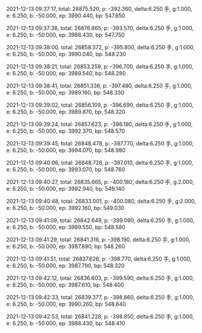 2021-12-13 09:37:17, total: 26875.520, p: -392.360, delta:6.250 手, g:1.000, e: 6.250, b: -50.000, ep: 3990.440, bp: 547.850

2021-12-13 09:37:38, total: 26876.865, p: -393.570, delta:6.250 手, g:1.000, e: 6.250, b: -50.000, ep: 3988.430, bp: 547.750

2021-12-13 09:38:00, total: 26858.372, p: -395.800, delta:6.250 手, g:1.000, e: 6.250, b: -50.000, ep: 3990.040, bp: 548.230

2021-12-13 09:38:21, total: 26853.259, p: -396.700, delta:6.250 手, g:1.000, e: 6.250, b: -50.000, ep: 3989.540, bp: 548.280

2021-12-13 09:38:41, total: 26851.336, p: -397.480, delta:6.250 手, g:1.000, e: 6.250, b: -50.000, ep: 3989.160, bp: 548.330

2021-12-13 09:39:02, total: 26856.109, p: -396.690, delta:6.250 手, g:1.000, e: 6.250, b: -50.000, ep: 3989.870, bp: 548.320

2021-12-13 09:39:24, total: 26857.623, p: -396.190, delta:6.250 手, g:1.000, e: 6.250, b: -50.000, ep: 3992.370, bp: 548.570

2021-12-13 09:39:45, total: 26848.478, p: -397.770, delta:6.250 手, g:1.000, e: 6.250, b: -50.000, ep: 3994.070, bp: 548.980

2021-12-13 09:40:06, total: 26848.728, p: -397.010, delta:6.250 手, g:1.000, e: 6.250, b: -50.000, ep: 3993.070, bp: 548.760

2021-12-13 09:40:27, total: 26835.665, p: -400.180, delta:6.250 手, g:2.000, e: 6.250, b: -50.000, ep: 3992.940, bp: 549.140

2021-12-13 09:40:48, total: 26833.001, p: -400.080, delta:6.250 手, g:2.000, e: 6.250, b: -50.000, ep: 3992.160, bp: 549.030

2021-12-13 09:41:09, total: 26842.649, p: -399.090, delta:6.250 手, g:1.000, e: 6.250, b: -50.000, ep: 3989.550, bp: 548.580

2021-12-13 09:41:29, total: 26841.316, p: -398.190, delta:6.250 手, g:1.000, e: 6.250, b: -50.000, ep: 3987.890, bp: 548.260

2021-12-13 09:41:51, total: 26837.626, p: -398.770, delta:6.250 手, g:1.000, e: 6.250, b: -50.000, ep: 3987.790, bp: 548.320

2021-12-13 09:42:12, total: 26836.603, p: -399.590, delta:6.250 手, g:1.000, e: 6.250, b: -50.000, ep: 3987.610, bp: 548.400

2021-12-13 09:42:33, total: 26839.377, p: -398.860, delta:6.250 手, g:1.000, e: 6.250, b: -50.000, ep: 3990.260, bp: 548.640

2021-12-13 09:42:53, total: 26841.228, p: -398.850, delta:6.250 手, g:1.000, e: 6.250, b: -50.000, ep: 3988.430, bp: 548.410